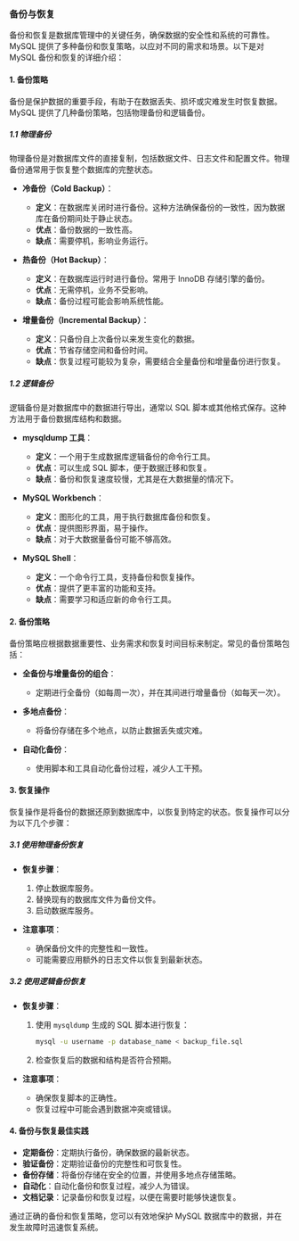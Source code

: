### 备份与恢复

备份和恢复是数据库管理中的关键任务，确保数据的安全性和系统的可靠性。MySQL 提供了多种备份和恢复策略，以应对不同的需求和场景。以下是对 MySQL 备份和恢复的详细介绍：

#### 1. **备份策略**

备份是保护数据的重要手段，有助于在数据丢失、损坏或灾难发生时恢复数据。MySQL 提供了几种备份策略，包括物理备份和逻辑备份。

##### 1.1 **物理备份**

物理备份是对数据库文件的直接复制，包括数据文件、日志文件和配置文件。物理备份通常用于恢复整个数据库的完整状态。

- **冷备份（Cold Backup）**：
  - **定义**：在数据库关闭时进行备份。这种方法确保备份的一致性，因为数据库在备份期间处于静止状态。
  - **优点**：备份数据的一致性高。
  - **缺点**：需要停机，影响业务运行。

- **热备份（Hot Backup）**：
  - **定义**：在数据库运行时进行备份。常用于 InnoDB 存储引擎的备份。
  - **优点**：无需停机，业务不受影响。
  - **缺点**：备份过程可能会影响系统性能。

- **增量备份（Incremental Backup）**：
  - **定义**：只备份自上次备份以来发生变化的数据。
  - **优点**：节省存储空间和备份时间。
  - **缺点**：恢复过程可能较为复杂，需要结合全量备份和增量备份进行恢复。

##### 1.2 **逻辑备份**

逻辑备份是对数据库中的数据进行导出，通常以 SQL 脚本或其他格式保存。这种方法用于备份数据库结构和数据。

- **mysqldump 工具**：
  - **定义**：一个用于生成数据库逻辑备份的命令行工具。
  - **优点**：可以生成 SQL 脚本，便于数据迁移和恢复。
  - **缺点**：备份和恢复速度较慢，尤其是在大数据量的情况下。

- **MySQL Workbench**：
  - **定义**：图形化的工具，用于执行数据库备份和恢复。
  - **优点**：提供图形界面，易于操作。
  - **缺点**：对于大数据量备份可能不够高效。

- **MySQL Shell**：
  - **定义**：一个命令行工具，支持备份和恢复操作。
  - **优点**：提供了更丰富的功能和支持。
  - **缺点**：需要学习和适应新的命令行工具。

#### 2. **备份策略**

备份策略应根据数据重要性、业务需求和恢复时间目标来制定。常见的备份策略包括：

- **全备份与增量备份的组合**：
  - 定期进行全备份（如每周一次），并在其间进行增量备份（如每天一次）。

- **多地点备份**：
  - 将备份存储在多个地点，以防止数据丢失或灾难。

- **自动化备份**：
  - 使用脚本和工具自动化备份过程，减少人工干预。

#### 3. **恢复操作**

恢复操作是将备份的数据还原到数据库中，以恢复到特定的状态。恢复操作可以分为以下几个步骤：

##### 3.1 **使用物理备份恢复**

- **恢复步骤**：
  1. 停止数据库服务。
  2. 替换现有的数据库文件为备份文件。
  3. 启动数据库服务。

- **注意事项**：
  - 确保备份文件的完整性和一致性。
  - 可能需要应用额外的日志文件以恢复到最新状态。

##### 3.2 **使用逻辑备份恢复**

- **恢复步骤**：
  1. 使用 `mysqldump` 生成的 SQL 脚本进行恢复：
     ```bash
     mysql -u username -p database_name < backup_file.sql
     ```
  2. 检查恢复后的数据和结构是否符合预期。

- **注意事项**：
  - 确保恢复脚本的正确性。
  - 恢复过程中可能会遇到数据冲突或错误。

#### 4. **备份与恢复最佳实践**

- **定期备份**：定期执行备份，确保数据的最新状态。
- **验证备份**：定期验证备份的完整性和可恢复性。
- **备份存储**：将备份存储在安全的位置，并使用多地点存储策略。
- **自动化**：自动化备份和恢复过程，减少人为错误。
- **文档记录**：记录备份和恢复过程，以便在需要时能够快速恢复。

通过正确的备份和恢复策略，您可以有效地保护 MySQL 数据库中的数据，并在发生故障时迅速恢复系统。